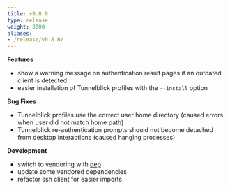 ```yaml
---
title: v0.8.0
type: release
weight: 8000
aliases:
- /release/v0.8.0/
---
```


**Features**

 * show a warning message on authentication result pages if an outdated client is detected
 * easier installation of Tunnelblick profiles with the `--install` option

**Bug Fixes**

 * Tunnelblick profiles use the correct user home directory (caused errors when user did not match home path)
 * Tunnelblick re-authentication prompts should not become detached from desktop interactions (caused hanging processes)

**Development**

 * switch to vendoring with [dep](https://github.com/golang/dep)
 * update some vendored dependencies
 * refactor ssh client for easier imports
